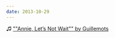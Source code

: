 ```yaml
---
date: 2013-10-29
---
```


♫ [""Annie, Let’s Not Wait"" by Guillemots](https://music.apple.com/gb/music-video/annie-lets-not-wait/1445685353)

